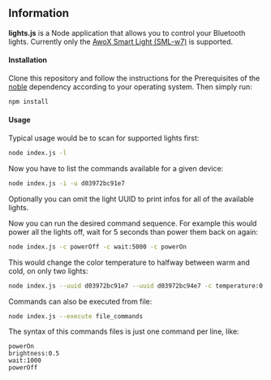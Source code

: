 ## Information
**lights.js** is a Node application that allows you to control your Bluetooth lights.
Currently only the [AwoX Smart Light (SML-w7)](http://www.awox.com/connected-lighting/awox-smartlight/)
is supported.

#### Installation
Clone this repository and follow the instructions for the Prerequisites
of the [noble](https://github.com/sandeepmistry/noble) dependency according
to your operating system.
Then simply run:

```sh
npm install
```

#### Usage
Typical usage would be to scan for supported lights first:

```sh
node index.js -l
```

Now you have to list the commands available for a given device:

```sh
node index.js -i -u d03972bc91e7
```

Optionally you can omit the light UUID to print infos for all of the
available lights.

Now you can run the desired command sequence.
For example this would power all the lights off, wait for 5 seconds than
power them back on again:

```sh
node index.js -c powerOff -c wait:5000 -c powerOn
```

This would change the color temperature to halfway between warm
and cold, on only two lights:
```sh
node index.js --uuid d03972bc91e7 --uuid d03972bc94e7 -c temperature:0.5
```

Commands can also be executed from file:
```sh
node index.js --execute file_commands
```

The syntax of this commands files is just one command per line, like:
```
powerOn
brightness:0.5
wait:1000
powerOff
```
